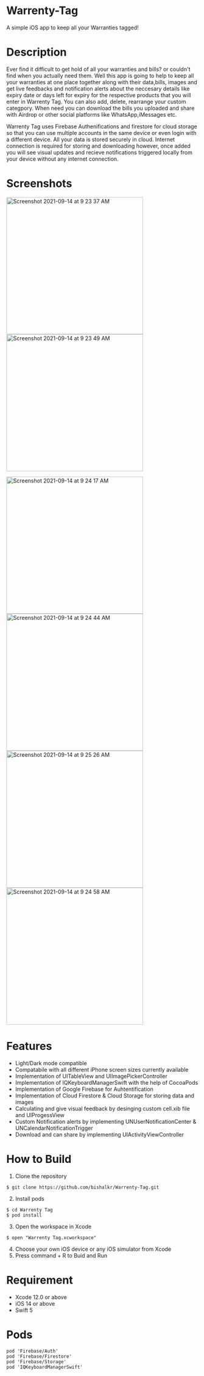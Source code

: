 # Warrenty-Tag
A simple iOS app to keep all your Warranties tagged!

# Description
Ever find it difficult to get hold of all your warranties and bills? or couldn't find when you actually need them. Well this app is going to help to keep all your warranties at one place together along with their data,bills, images and get live feedbacks and notification alerts about the neccesary details like expiry date or days left for expiry for the respective products that you will enter in Warrenty Tag. You can also add, delete, rearrange your custom categpory. When need you can download the bills you uploaded and share with Airdrop or other social platforms like WhatsApp,iMessages etc.

Warrenty Tag uses Firebase Authenifications and firestore for cloud storage so that you can use multiple accounts in the same device or even login with a different device. All your data is stored securely in cloud. Internet connection is required for storing and downloading however, once added you will see visual updates and recieve notifications triggered locally from your device without any internet connection.


# Screenshots
<img width="359" alt="Screenshot 2021-09-14 at 9 23 37 AM" src="https://user-images.githubusercontent.com/86237119/133192532-69ea1265-5d18-4a75-b4d5-e977c9959348.png">  <img width="359" alt="Screenshot 2021-09-14 at 9 23 49 AM" src="https://user-images.githubusercontent.com/86237119/133192560-9633e63c-293e-423c-b0c5-b322bb334379.png"> 

 <img width="359" alt="Screenshot 2021-09-14 at 9 24 17 AM" src="https://user-images.githubusercontent.com/86237119/133192619-b7c95e50-680d-4310-9f24-95e4c18f9cb9.png"> <img width="359" alt="Screenshot 2021-09-14 at 9 24 44 AM" src="https://user-images.githubusercontent.com/86237119/133192661-c30ae570-e926-44ba-a09e-33c81a098da3.png">  
 <img width="359" alt="Screenshot 2021-09-14 at 9 25 26 AM" src="https://user-images.githubusercontent.com/86237119/133192869-f0271ea3-455f-41f3-b158-036748cf6da7.png"> <img width="359" alt="Screenshot 2021-09-14 at 9 24 58 AM" src="https://user-images.githubusercontent.com/86237119/133193062-aa69e569-dfd0-4a83-885c-0b181b36bff3.png">

# Features
- Light/Dark mode compatible
- Compatabile with all different iPhone screen sizes currently available 
- Implementation of UITableView and UIImagePickerController
- Implementation of IQKeyboardManagerSwift with the help of CocoaPods
- Implementation of Google Firebase for Auhtentification
- Implementation of Cloud Firestore & Cloud Storage for storing data and images
- Calculating and give visual feedback by desinging custom cell.xib file and UIProgessView
- Custom Notification alerts by implementing UNUserNotificationCenter & UNCalendarNotificationTrigger
- Download and can share by implementing UIActivityViewController


# How to Build
 
1. Clone the repository
 ```
 $ git clone https://github.com/bishalkr/Warrenty-Tag.git
 ```
2. Install pods 
 ```
 $ cd Warrenty Tag
 $ pod install
 ```
3. Open the workspace in Xcode
 ```
 $ open "Warrenty Tag.xcworkspace"
 ```

 4. Choose your own iOS device or any iOS simulator from Xcode 
 5. Press command + R to Buid and Run


# Requirement
- Xcode 12.0 or above 
- iOS 14 or above 
- Swift 5

# Pods 
 ```
 pod 'Firebase/Auth'
pod 'Firebase/Firestore'
pod 'Firebase/Storage'
pod 'IQKeyboardManagerSwift'

```




 
















